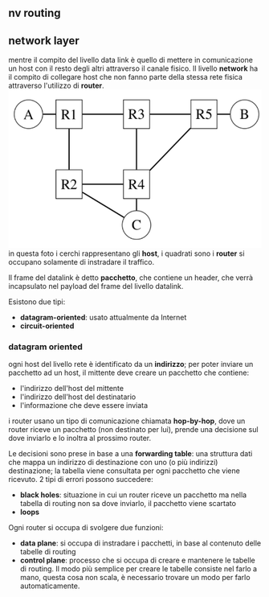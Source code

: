 ## nv routing
## network layer
mentre il compito del livello data link è quello di mettere in comunicazione un host con il resto degli altri attraverso il canale fisico.
Il livello **network** ha il compito di collegare host che non fanno parte della stessa rete fisica attraverso l'utilizzo di **router**.
![network layer](./assets/06/network-layer.png)
in questa foto i cerchi rappresentano gli **host**, i quadrati sono i **router** si occupano solamente di instradare il traffico.

Il frame del datalink è detto **pacchetto**, che contiene un header, che verrà incapsulato nel payload del frame del livello datalink.

Esistono due tipi:
- **datagram-oriented**: usato attualmente da Internet
- **circuit-oriented**

### datagram oriented
ogni host del livello rete è identificato da un **indirizzo**; per poter inviare un pacchetto ad un host, il mittente deve creare un pacchetto che contiene:
- l'indirizzo dell'host del mittente
- l'indirizzo dell'host del destinatario
- l'informazione che deve essere inviata

i router usano un tipo di comunicazione chiamata **hop-by-hop**, dove un router riceve un pacchetto (non destinato per lui), prende una decisione sul dove inviarlo e lo inoltra al prossimo router.

Le decisioni sono prese in base a una **forwarding table**: una struttura dati che mappa un indirizzo di destinazione con uno (o più indirizzi) destinazione; la tabella viene consultata per ogni pacchetto che viene ricevuto.
2 tipi di errori possono succedere:
- **black holes**: situazione in cui un router riceve un pacchetto ma nella tabella di routing non sa dove inviarlo, il pacchetto viene scartato
- **loops**

Ogni router si occupa di svolgere due funzioni:
- **data plane**: si occupa di instradare i pacchetti, in base al contenuto delle tabelle di routing
- **control plane**: processo che si occupa di creare e mantenere le tabelle di routing. Il modo più semplice per creare le tabelle consiste nel farlo a mano, questa cosa non scala, è necessario trovare un modo per farlo automaticamente.